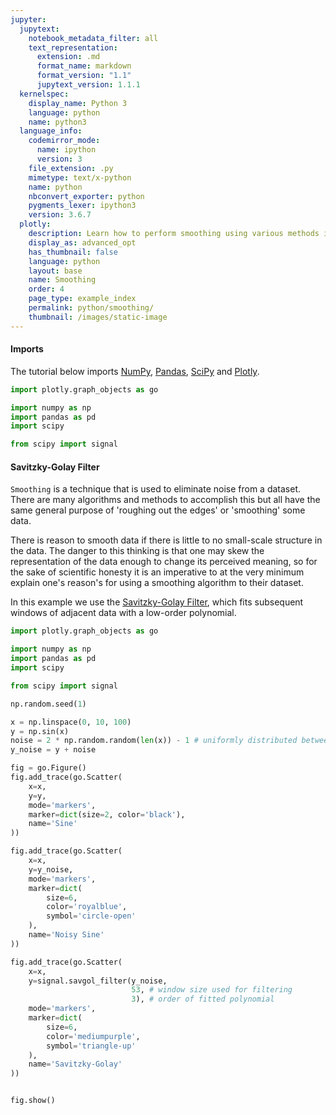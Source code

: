 ```yaml
---
jupyter:
  jupytext:
    notebook_metadata_filter: all
    text_representation:
      extension: .md
      format_name: markdown
      format_version: "1.1"
      jupytext_version: 1.1.1
  kernelspec:
    display_name: Python 3
    language: python
    name: python3
  language_info:
    codemirror_mode:
      name: ipython
      version: 3
    file_extension: .py
    mimetype: text/x-python
    name: python
    nbconvert_exporter: python
    pygments_lexer: ipython3
    version: 3.6.7
  plotly:
    description: Learn how to perform smoothing using various methods in Python.
    display_as: advanced_opt
    has_thumbnail: false
    language: python
    layout: base
    name: Smoothing
    order: 4
    page_type: example_index
    permalink: python/smoothing/
    thumbnail: /images/static-image
---
```


#### Imports

The tutorial below imports [NumPy](http://www.numpy.org/), [Pandas](https://pandas.pydata.org/docs/user_guide/10min.html), [SciPy](https://www.scipy.org/) and [Plotly](getting-started.md).

```python
import plotly.graph_objects as go

import numpy as np
import pandas as pd
import scipy

from scipy import signal
```

#### Savitzky-Golay Filter

`Smoothing` is a technique that is used to eliminate noise from a dataset. There are many algorithms and methods to accomplish this but all have the same general purpose of 'roughing out the edges' or 'smoothing' some data.

There is reason to smooth data if there is little to no small-scale structure in the data. The danger to this thinking is that one may skew the representation of the data enough to change its perceived meaning, so for the sake of scientific honesty it is an imperative to at the very minimum explain one's reason's for using a smoothing algorithm to their dataset.

In this example we use the [Savitzky-Golay Filter](https://en.wikipedia.org/wiki/Savitzky%E2%80%93Golay_filter), which fits subsequent windows of adjacent data with a low-order polynomial.

```python
import plotly.graph_objects as go

import numpy as np
import pandas as pd
import scipy

from scipy import signal

np.random.seed(1)

x = np.linspace(0, 10, 100)
y = np.sin(x)
noise = 2 * np.random.random(len(x)) - 1 # uniformly distributed between -1 and 1
y_noise = y + noise

fig = go.Figure()
fig.add_trace(go.Scatter(
    x=x,
    y=y,
    mode='markers',
    marker=dict(size=2, color='black'),
    name='Sine'
))

fig.add_trace(go.Scatter(
    x=x,
    y=y_noise,
    mode='markers',
    marker=dict(
        size=6,
        color='royalblue',
        symbol='circle-open'
    ),
    name='Noisy Sine'
))

fig.add_trace(go.Scatter(
    x=x,
    y=signal.savgol_filter(y_noise,
                           53, # window size used for filtering
                           3), # order of fitted polynomial
    mode='markers',
    marker=dict(
        size=6,
        color='mediumpurple',
        symbol='triangle-up'
    ),
    name='Savitzky-Golay'
))


fig.show()
```
<div>                        <script type="text/javascript">window.PlotlyConfig = {MathJaxConfig: 'local'};</script>
        <script charset="utf-8" src="https://cdn.plot.ly/plotly-3.1.0.min.js" integrity="sha256-Ei4740bWZhaUTQuD6q9yQlgVCMPBz6CZWhevDYPv93A=" crossorigin="anonymous"></script>                <div id="plotly-div-1" class="plotly-graph-div" style="height:100%; width:100%;"></div>            <script type="text/javascript">                window.PLOTLYENV=window.PLOTLYENV || {};                                if (document.getElementById("plotly-div-1")) {                    Plotly.newPlot(                        "plotly-div-1",                        [{"marker":{"color":"black","size":2},"mode":"markers","name":"Sine","x":{"dtype":"f8","bdata":"AAAAAAAAAAAxb2dIzNu5PzFvZ0jM28k\u002fZZNNNtlk0z8xb2dIzNvZP3+lQK1fKeA\u002fZZNNNtlk4z9LgVq\u002fUqDmPzFvZ0jM2+k\u002fF1100UUX7T9\u002fpUCtXynwP3Icx3Ecx\u002fE\u002fZZNNNtlk8z9YCtT6lQL1P0uBWr9SoPY\u002fPvjggw8++D8xb2dIzNv5PyTm7QyJefs\u002fF1100UUX\u002fT8K1PqVArX+P3+lQK1fKQBA+OCDDz74AEByHMdxHMcBQOtXCtT6lQJAZZNNNtlkA0DezpCYtzMEQFgK1PqVAgVA0UUXXXTRBUBLgVq\u002fUqAGQMS8nSExbwdAPvjggw8+CEC3MyTm7QwJQDFvZ0jM2wlAq6qqqqqqCkAk5u0MiXkLQJ4hMW9nSAxAF1100UUXDUCRmLczJOYNQArU+pUCtQ5AhA8++OCDD0B\u002fpUCtXykQQDtDYt7OkBBA+OCDDz74EEC1fqVArV8RQHIcx3EcxxFALrrooosuEkDrVwrU+pUSQKj1KwVq\u002fRJAZZNNNtlkE0AiMW9nSMwTQN7OkJi3MxRAm2yyySabFEBYCtT6lQIVQBWo9SsFahVA0UUXXXTRFUCO4ziO4zgWQEuBWr9SoBZACB988MEHF0DEvJ0hMW8XQIFav1Kg1hdAPvjggw8+GED7lQK1fqUYQLczJObtDBlAdNFFF110GUAxb2dIzNsZQO4MiXk7QxpAq6qqqqqqGkBnSMzbGRIbQCTm7QyJeRtA4YMPPvjgG0CeITFvZ0gcQFq\u002fUqDWrxxAF1100UUXHUDU+pUCtX4dQJGYtzMk5h1ATTbZZJNNHkAK1PqVArUeQMdxHMdxHB9AhA8++OCDH0BArV8pUOsfQH+lQK1fKSBAXXTRRRddIEA7Q2LezpAgQBoS83aGxCBA+OCDDz74IEDXrxSo9SshQLV+pUCtXyFAk0022WSTIUByHMdxHMchQFDrVwrU+iFALrrooosuIkANiXk7Q2IiQOtXCtT6lSJAyiabbLLJIkCo9SsFav0iQIbEvJ0hMSNAZZNNNtlkI0BDYt7OkJgjQCIxb2dIzCNAAAAAAAAAJEA="},"y":{"dtype":"f8","bdata":"AAAAAAAAAABWWTD1i9C5P1FTX5rcrsk\u002fgsOxNjYZ0z9VYwJ3JinZPxcA895s994\u002fjoZ7TnE64j\u002fqrfXjmcnkP2ssuWGCIuc\u002fIswnjgo\u002f6T+RI+TArxnrP1BTS0Sbrew\u002f3oUw9q727T8Xi+UGkPHuP\u002fkGhbqvm+8\u002fOPqkFVLz7z8TWwZkkvfvP5TacY1lqO8\u002fkSusMpoG7z8wOzaS1hPuPz2qWDqU0uw\u002fjV22kxlG6z8pMUFVcXLpP4gS3\u002fdfXOc\u002f1MdGRVcJ5T\u002fm1IwiaH\u002fiP8q16nZlit8\u002f8e22b6rD2T9j8JxQsrnTPwFWfWl\u002f+Mo\u002f+7miP25uvD8ew57TVQ2FP7c2U+b2Mbe\u002fNJcb8IdkyL+cMtDaNXjSv4gGHUH0jdi\u002fBM5I1Z1j3r8dASM\u002f\u002fPThv5J0Xo5MieS\u002ffMX9lQTo5r9AD0Xy9Arpv5gfWUKK7Oq\u002fhEBctduH7L9UjGrat9jtv9nTBZKv2+6\u002fGw5iBB+O778QwS6FNO7vv7NU4lL1+u+\u002fvLAjJUC0778fSaaDzRrvv6PqleQtMO6\u002fehV7l8X27L+nYD+HxnHrv2I\u002fnOMnpem\u002fD922x5uV57\u002fCVOv4gkjlv1eewt3ew+K\u002fZCe00UEO4L8DKjT9e13av93iNNGlWdS\u002fwgS4cmdBzL8fFrKmiwu\u002fv2He8+4MDZW\u002fu4zZNsGStD+7ZD9aihnHP7P36Je11tE\u002fW\u002fDDABjy1z9jyIBZ\u002fM7dP8e6gdUKr+E\u002fqWzMAXFI5D\u002f\u002f7Lop6KzmP7yvSOox1ug\u002fAl+5UKq+6j+T7POSVmHsP14AZw7yue0\u002fUWGMa\u002fnE7j\u002f0lfnIs3\u002fvP+x2ENY56O8\u002fb1zFynr97z+a4IMvP7\u002fvP+dX8G0pLu8\u002f1DgMKbRL7j8lnQ9hLhrtP0+yCm21nOs\u002fN08I2izX6T+2POhENM7nPxy7bUkbh+U\u002fz6j\u002fpdMH4z+wXUa44VbgP6UpR\u002faW9to\u002fVbjOZAz51D8WLl\u002fQi4nNP2bQXAjp08A\u002f\u002f1m7LN2Snz\u002fo7+kO\u002ffKxv37G6czszcW\u002fVIdizLk00b98w03tlVXXvzzw4HCMOd2\u002fUk\u002fz9Z5o4b8="},"type":"scatter"},{"marker":{"color":"royalblue","size":6,"symbol":"circle-open"},"mode":"markers","name":"Noisy Sine","x":{"dtype":"f8","bdata":"AAAAAAAAAAAxb2dIzNu5PzFvZ0jM28k\u002fZZNNNtlk0z8xb2dIzNvZP3+lQK1fKeA\u002fZZNNNtlk4z9LgVq\u002fUqDmPzFvZ0jM2+k\u002fF1100UUX7T9\u002fpUCtXynwP3Icx3Ecx\u002fE\u002fZZNNNtlk8z9YCtT6lQL1P0uBWr9SoPY\u002fPvjggw8++D8xb2dIzNv5PyTm7QyJefs\u002fF1100UUX\u002fT8K1PqVArX+P3+lQK1fKQBA+OCDDz74AEByHMdxHMcBQOtXCtT6lQJAZZNNNtlkA0DezpCYtzMEQFgK1PqVAgVA0UUXXXTRBUBLgVq\u002fUqAGQMS8nSExbwdAPvjggw8+CEC3MyTm7QwJQDFvZ0jM2wlAq6qqqqqqCkAk5u0MiXkLQJ4hMW9nSAxAF1100UUXDUCRmLczJOYNQArU+pUCtQ5AhA8++OCDD0B\u002fpUCtXykQQDtDYt7OkBBA+OCDDz74EEC1fqVArV8RQHIcx3EcxxFALrrooosuEkDrVwrU+pUSQKj1KwVq\u002fRJAZZNNNtlkE0AiMW9nSMwTQN7OkJi3MxRAm2yyySabFEBYCtT6lQIVQBWo9SsFahVA0UUXXXTRFUCO4ziO4zgWQEuBWr9SoBZACB988MEHF0DEvJ0hMW8XQIFav1Kg1hdAPvjggw8+GED7lQK1fqUYQLczJObtDBlAdNFFF110GUAxb2dIzNsZQO4MiXk7QxpAq6qqqqqqGkBnSMzbGRIbQCTm7QyJeRtA4YMPPvjgG0CeITFvZ0gcQFq\u002fUqDWrxxAF1100UUXHUDU+pUCtX4dQJGYtzMk5h1ATTbZZJNNHkAK1PqVArUeQMdxHMdxHB9AhA8++OCDH0BArV8pUOsfQH+lQK1fKSBAXXTRRRddIEA7Q2LezpAgQBoS83aGxCBA+OCDDz74IEDXrxSo9SshQLV+pUCtXyFAk0022WSTIUByHMdxHMchQFDrVwrU+iFALrrooosuIkANiXk7Q2IiQOtXCtT6lSJAyiabbLLJIkCo9SsFav0iQIbEvJ0hMSNAZZNNNtlkI0BDYt7OkJgjQCIxb2dIzCNAAAAAAAAAJEA="},"y":{"dtype":"f8","bdata":"6A8XwAs+xb\u002fN6xtm3VPhPxDFYSBpkum\u002fWKpIZdHPuL9vlzbl8w3Uv+GatNrSNtW\u002fAIig5uudrb9wo6JCic7VP1MoNcklh+A\u002fygrtvAO76z8buWX7xO3lP8\u002fMPhQfRPQ\u002fyG15s9sY1j\u002fW213AUZL7P1AcuOx5xqU\u002fxWJ6UiFu9T8Rtq6XsazqP1X2cUT8tPE\u002f\u002fgFfZGcF0D+kvuDgEIPVP358CTD9CPg\u002f1jQRfQyf\u002fD8Cf\u002f47KwPbP9gfAr6x1fE\u002fyCsZ5gyQ9j9Wdpc4UuD1Pwo8z\u002fvfktW\u002fNlT1JUue4L+hZnDeTInWv06TvHec8e4\u002fnw9Ns+Em5r8W40cNdeHCv5nwgAbRZ+o\u002f6IGSkwXOv79QgEgn4Fy4P2Rza6eRFei\u002fEGUBo2oRur9oAE9hLKy7P3w8DPvUrvm\u002fOAj\u002fI52Wy7+IsA9MLPrIPzCc6x8wFda\u002fx0jlLIhK9b8wRkfRVKrWv\u002fLJtyg3IPy\u002f\u002foZQtOpx8b9oLKcRGx\u002fHv0gd1CkxmPa\u002fqXwXcquk9r+Ov7kTNWT7vw5U9X1vef6\u002fFlolALuE4b\u002fAY\u002fvvOvP2v\u002fUEnDw4U\u002fS\u002f2wgKg6wf6L\u002fwKzIeHO\u002f4v7KLsjEOC9y\u002fnZUGySBV8792Yw6yPd7Nv2xp9Qkj4LQ\u002fRsA0FNpB8L80k3mKGcPSv45U9OhJkdc\u002fZUCNpvBdt78rcFBrLQfnvyO0onj2btY\u002fvJ6Aiah05j\u002fDdy5G37bfP6Jh3zKkEfc\u002fvxDdKI\u002fS6T\u002fgOgc3Hz\u002f4P+Bl4t1JKao\u002fELnjPo1EvT\u002fCm\u002fyK0Qb4P\u002fixtZp7Lec\u002fkpOIYUa00j9iue5dAG79P9rjoZIFKuY\u002fONPvf2QF+D\u002f9SEO4\u002fxr3P\u002fDwutkf2\u002fs\u002fCGgdf\u002fka8z+UPfKdz5T2Pz3MJSMP8eE\u002fBvnE+Vg71j9O+Xa1M5L4Pwy4euDz7OA\u002fascLD+Jj+D9KfkIMtczqPxa1ulMoReU\u002fP+2ZnvRW3L+ggE3GaBPyP9gQ7k5oBaA\u002fePK6I7MDyD9ez6ad6z7Qv8r7H\u002f0HSOa\u002fVPb6b5s24T84yPYwg87LvyHzIJnfNve\u002fHDh0KaPS078="},"type":"scatter"},{"marker":{"color":"mediumpurple","size":6,"symbol":"triangle-up"},"mode":"markers","name":"Savitzky-Golay","x":{"dtype":"f8","bdata":"AAAAAAAAAAAxb2dIzNu5PzFvZ0jM28k\u002fZZNNNtlk0z8xb2dIzNvZP3+lQK1fKeA\u002fZZNNNtlk4z9LgVq\u002fUqDmPzFvZ0jM2+k\u002fF1100UUX7T9\u002fpUCtXynwP3Icx3Ecx\u002fE\u002fZZNNNtlk8z9YCtT6lQL1P0uBWr9SoPY\u002fPvjggw8++D8xb2dIzNv5PyTm7QyJefs\u002fF1100UUX\u002fT8K1PqVArX+P3+lQK1fKQBA+OCDDz74AEByHMdxHMcBQOtXCtT6lQJAZZNNNtlkA0DezpCYtzMEQFgK1PqVAgVA0UUXXXTRBUBLgVq\u002fUqAGQMS8nSExbwdAPvjggw8+CEC3MyTm7QwJQDFvZ0jM2wlAq6qqqqqqCkAk5u0MiXkLQJ4hMW9nSAxAF1100UUXDUCRmLczJOYNQArU+pUCtQ5AhA8++OCDD0B\u002fpUCtXykQQDtDYt7OkBBA+OCDDz74EEC1fqVArV8RQHIcx3EcxxFALrrooosuEkDrVwrU+pUSQKj1KwVq\u002fRJAZZNNNtlkE0AiMW9nSMwTQN7OkJi3MxRAm2yyySabFEBYCtT6lQIVQBWo9SsFahVA0UUXXXTRFUCO4ziO4zgWQEuBWr9SoBZACB988MEHF0DEvJ0hMW8XQIFav1Kg1hdAPvjggw8+GED7lQK1fqUYQLczJObtDBlAdNFFF110GUAxb2dIzNsZQO4MiXk7QxpAq6qqqqqqGkBnSMzbGRIbQCTm7QyJeRtA4YMPPvjgG0CeITFvZ0gcQFq\u002fUqDWrxxAF1100UUXHUDU+pUCtX4dQJGYtzMk5h1ATTbZZJNNHkAK1PqVArUeQMdxHMdxHB9AhA8++OCDH0BArV8pUOsfQH+lQK1fKSBAXXTRRRddIEA7Q2LezpAgQBoS83aGxCBA+OCDDz74IEDXrxSo9SshQLV+pUCtXyFAk0022WSTIUByHMdxHMchQFDrVwrU+iFALrrooosuIkANiXk7Q2IiQOtXCtT6lSJAyiabbLLJIkCo9SsFav0iQIbEvJ0hMSNAZZNNNtlkI0BDYt7OkJgjQCIxb2dIzCNAAAAAAAAAJEA="},"y":{"dtype":"f8","bdata":"FZbRJpQa4r\u002fQfvC1jPbXv\u002frZwi3Ka8m\u002fUNUrdKZfo7\u002fIUE8UA7q7P0D3tYtwwc4\u002fpnfAVe7x1j9OxLSWX6ndP88uVFUkx+E\u002fz9\u002fFGfNT5D8ts6dpun7mP+vm8ZUYS+g\u002fDbmc76u86T+XZ6DHEtfqP48w9W7rnes\u002f91GTNtQU7D\u002fTCXNvaz\u002fsPyeWjGpPIew\u002f+TTYeB6+6z9NJE7rdhnrPyGi5hL3Nuo\u002ff+yZQD0a6T9xQWDF58bnP+3eMfKUQOY\u002f\u002fQIHGOOK5D+n69eHcKniP5nVnJLbn+A\u002fr4ht15po3T\u002fXHqVnJ6bZP7QXjXvvgdQ\u002fzDUha49OzD8SYhutNQDBP9gAl3VQyYc\u002faVFBznp\u002fvL8kUFkacajIvxs5WP5niNK\u002f5fZY8FL42L9H+DeMv3\u002fev6UW4\u002fFixOC\u002fDcMpDQjt47+Uqbf+aNLlv8tvAlNDvOi\u002fjVMYreL66r\u002fX7ER12Knsv0XtivrnT+6\u002fKf6\u002fTVIY779oPnZOibrvv7d\u002fe7TcGfC\u002fN3l+Z6cr77+7y0UvxKPuv48tjamGf+6\u002fLWmUoVOL7L9xYm9qkd3qv3ugcONiReq\u002ftIWrSQna6b+KpUjka4\u002fov3nu6o2J9OW\u002fz+5W6fXb478xS2RX9grhv31Fd\u002fGjXNy\u002ftUzASWcG1r\u002fUbfbMrbnQv9ENBsXh1ca\u002fQ1zhvWMOsr9wSfHP8zSzP9Dxd0EY978\u002fsqyQ2+sUzz+wwiKPmYjXPx3ta9y\u002fQd8\u002fS0DRX5q+4j\u002f4FKOJBHDlPyxWMKDTWec\u002fQ9OE4RCP6j+5NkYboEDtP3bH6+FLCe8\u002fm6sIe9VL8D8hDBA4P\u002fTwPy2dQLRDfPE\u002fl\u002fbOe0Pi8T9FsO8anyTyPxFi1x23QfI\u002f3aO6EOw38j+JDc5\u002fngXyP\u002fE2RvcuqfE\u002f87dXA\u002f4g8T9xKDcwbGvwP5JAMhS0De8\u002fum5kOlDj7D8KC27rbVTqP0ZFuD\u002fOXec\u002fMk2sTzL84z+GUrMzWyzgP\u002fwJbQgU1tc\u002fiFF8Zv\u002fTzD8gg7Fi7jewP8C511nYEb2\u002fdGVWKdOT079eUpG3THPgv14mhFujoee\u002fC38aaCxY778="},"type":"scatter"}],                        {"template":{"data":{"histogram2dcontour":[{"type":"histogram2dcontour","colorbar":{"outlinewidth":0,"ticks":""},"colorscale":[[0.0,"#0d0887"],[0.1111111111111111,"#46039f"],[0.2222222222222222,"#7201a8"],[0.3333333333333333,"#9c179e"],[0.4444444444444444,"#bd3786"],[0.5555555555555556,"#d8576b"],[0.6666666666666666,"#ed7953"],[0.7777777777777778,"#fb9f3a"],[0.8888888888888888,"#fdca26"],[1.0,"#f0f921"]]}],"choropleth":[{"type":"choropleth","colorbar":{"outlinewidth":0,"ticks":""}}],"histogram2d":[{"type":"histogram2d","colorbar":{"outlinewidth":0,"ticks":""},"colorscale":[[0.0,"#0d0887"],[0.1111111111111111,"#46039f"],[0.2222222222222222,"#7201a8"],[0.3333333333333333,"#9c179e"],[0.4444444444444444,"#bd3786"],[0.5555555555555556,"#d8576b"],[0.6666666666666666,"#ed7953"],[0.7777777777777778,"#fb9f3a"],[0.8888888888888888,"#fdca26"],[1.0,"#f0f921"]]}],"heatmap":[{"type":"heatmap","colorbar":{"outlinewidth":0,"ticks":""},"colorscale":[[0.0,"#0d0887"],[0.1111111111111111,"#46039f"],[0.2222222222222222,"#7201a8"],[0.3333333333333333,"#9c179e"],[0.4444444444444444,"#bd3786"],[0.5555555555555556,"#d8576b"],[0.6666666666666666,"#ed7953"],[0.7777777777777778,"#fb9f3a"],[0.8888888888888888,"#fdca26"],[1.0,"#f0f921"]]}],"contourcarpet":[{"type":"contourcarpet","colorbar":{"outlinewidth":0,"ticks":""}}],"contour":[{"type":"contour","colorbar":{"outlinewidth":0,"ticks":""},"colorscale":[[0.0,"#0d0887"],[0.1111111111111111,"#46039f"],[0.2222222222222222,"#7201a8"],[0.3333333333333333,"#9c179e"],[0.4444444444444444,"#bd3786"],[0.5555555555555556,"#d8576b"],[0.6666666666666666,"#ed7953"],[0.7777777777777778,"#fb9f3a"],[0.8888888888888888,"#fdca26"],[1.0,"#f0f921"]]}],"surface":[{"type":"surface","colorbar":{"outlinewidth":0,"ticks":""},"colorscale":[[0.0,"#0d0887"],[0.1111111111111111,"#46039f"],[0.2222222222222222,"#7201a8"],[0.3333333333333333,"#9c179e"],[0.4444444444444444,"#bd3786"],[0.5555555555555556,"#d8576b"],[0.6666666666666666,"#ed7953"],[0.7777777777777778,"#fb9f3a"],[0.8888888888888888,"#fdca26"],[1.0,"#f0f921"]]}],"mesh3d":[{"type":"mesh3d","colorbar":{"outlinewidth":0,"ticks":""}}],"scatter":[{"fillpattern":{"fillmode":"overlay","size":10,"solidity":0.2},"type":"scatter"}],"parcoords":[{"type":"parcoords","line":{"colorbar":{"outlinewidth":0,"ticks":""}}}],"scatterpolargl":[{"type":"scatterpolargl","marker":{"colorbar":{"outlinewidth":0,"ticks":""}}}],"bar":[{"error_x":{"color":"#2a3f5f"},"error_y":{"color":"#2a3f5f"},"marker":{"line":{"color":"#E5ECF6","width":0.5},"pattern":{"fillmode":"overlay","size":10,"solidity":0.2}},"type":"bar"}],"scattergeo":[{"type":"scattergeo","marker":{"colorbar":{"outlinewidth":0,"ticks":""}}}],"scatterpolar":[{"type":"scatterpolar","marker":{"colorbar":{"outlinewidth":0,"ticks":""}}}],"histogram":[{"marker":{"pattern":{"fillmode":"overlay","size":10,"solidity":0.2}},"type":"histogram"}],"scattergl":[{"type":"scattergl","marker":{"colorbar":{"outlinewidth":0,"ticks":""}}}],"scatter3d":[{"type":"scatter3d","line":{"colorbar":{"outlinewidth":0,"ticks":""}},"marker":{"colorbar":{"outlinewidth":0,"ticks":""}}}],"scattermap":[{"type":"scattermap","marker":{"colorbar":{"outlinewidth":0,"ticks":""}}}],"scattermapbox":[{"type":"scattermapbox","marker":{"colorbar":{"outlinewidth":0,"ticks":""}}}],"scatterternary":[{"type":"scatterternary","marker":{"colorbar":{"outlinewidth":0,"ticks":""}}}],"scattercarpet":[{"type":"scattercarpet","marker":{"colorbar":{"outlinewidth":0,"ticks":""}}}],"carpet":[{"aaxis":{"endlinecolor":"#2a3f5f","gridcolor":"white","linecolor":"white","minorgridcolor":"white","startlinecolor":"#2a3f5f"},"baxis":{"endlinecolor":"#2a3f5f","gridcolor":"white","linecolor":"white","minorgridcolor":"white","startlinecolor":"#2a3f5f"},"type":"carpet"}],"table":[{"cells":{"fill":{"color":"#EBF0F8"},"line":{"color":"white"}},"header":{"fill":{"color":"#C8D4E3"},"line":{"color":"white"}},"type":"table"}],"barpolar":[{"marker":{"line":{"color":"#E5ECF6","width":0.5},"pattern":{"fillmode":"overlay","size":10,"solidity":0.2}},"type":"barpolar"}],"pie":[{"automargin":true,"type":"pie"}]},"layout":{"autotypenumbers":"strict","colorway":["#636efa","#EF553B","#00cc96","#ab63fa","#FFA15A","#19d3f3","#FF6692","#B6E880","#FF97FF","#FECB52"],"font":{"color":"#2a3f5f"},"hovermode":"closest","hoverlabel":{"align":"left"},"paper_bgcolor":"white","plot_bgcolor":"#E5ECF6","polar":{"bgcolor":"#E5ECF6","angularaxis":{"gridcolor":"white","linecolor":"white","ticks":""},"radialaxis":{"gridcolor":"white","linecolor":"white","ticks":""}},"ternary":{"bgcolor":"#E5ECF6","aaxis":{"gridcolor":"white","linecolor":"white","ticks":""},"baxis":{"gridcolor":"white","linecolor":"white","ticks":""},"caxis":{"gridcolor":"white","linecolor":"white","ticks":""}},"coloraxis":{"colorbar":{"outlinewidth":0,"ticks":""}},"colorscale":{"sequential":[[0.0,"#0d0887"],[0.1111111111111111,"#46039f"],[0.2222222222222222,"#7201a8"],[0.3333333333333333,"#9c179e"],[0.4444444444444444,"#bd3786"],[0.5555555555555556,"#d8576b"],[0.6666666666666666,"#ed7953"],[0.7777777777777778,"#fb9f3a"],[0.8888888888888888,"#fdca26"],[1.0,"#f0f921"]],"sequentialminus":[[0.0,"#0d0887"],[0.1111111111111111,"#46039f"],[0.2222222222222222,"#7201a8"],[0.3333333333333333,"#9c179e"],[0.4444444444444444,"#bd3786"],[0.5555555555555556,"#d8576b"],[0.6666666666666666,"#ed7953"],[0.7777777777777778,"#fb9f3a"],[0.8888888888888888,"#fdca26"],[1.0,"#f0f921"]],"diverging":[[0,"#8e0152"],[0.1,"#c51b7d"],[0.2,"#de77ae"],[0.3,"#f1b6da"],[0.4,"#fde0ef"],[0.5,"#f7f7f7"],[0.6,"#e6f5d0"],[0.7,"#b8e186"],[0.8,"#7fbc41"],[0.9,"#4d9221"],[1,"#276419"]]},"xaxis":{"gridcolor":"white","linecolor":"white","ticks":"","title":{"standoff":15},"zerolinecolor":"white","automargin":true,"zerolinewidth":2},"yaxis":{"gridcolor":"white","linecolor":"white","ticks":"","title":{"standoff":15},"zerolinecolor":"white","automargin":true,"zerolinewidth":2},"scene":{"xaxis":{"backgroundcolor":"#E5ECF6","gridcolor":"white","linecolor":"white","showbackground":true,"ticks":"","zerolinecolor":"white","gridwidth":2},"yaxis":{"backgroundcolor":"#E5ECF6","gridcolor":"white","linecolor":"white","showbackground":true,"ticks":"","zerolinecolor":"white","gridwidth":2},"zaxis":{"backgroundcolor":"#E5ECF6","gridcolor":"white","linecolor":"white","showbackground":true,"ticks":"","zerolinecolor":"white","gridwidth":2}},"shapedefaults":{"line":{"color":"#2a3f5f"}},"annotationdefaults":{"arrowcolor":"#2a3f5f","arrowhead":0,"arrowwidth":1},"geo":{"bgcolor":"white","landcolor":"#E5ECF6","subunitcolor":"white","showland":true,"showlakes":true,"lakecolor":"white"},"title":{"x":0.05},"mapbox":{"style":"light"}}}},                        {"responsive": true}                    )                };            </script>        </div>

#### Triangular Moving Average

Another method for smoothing is a moving average. There are various forms of this, but the idea is to take a window of points in your dataset, compute an average of the points, then shift the window over by one point and repeat. This will generate a bunch of points which will result in the `smoothed` data.

Let us look at the common `Simple Moving Average` first. In the 1D case we have a data set of $N$ points with y-values $y_1, y_2, ..., y_N$. Setting our window size to $n < N$, the new $i^{th}$ y-value after smoothing is computed as:

$$
\begin{align*}
SMA_i = \frac{y_i + ... + y_{i+n}}{n}
\end{align*}
$$

In the `Triangular Moving Average`, two simple moving averages are computed on top of each other, in order to give more weight to closer (adjacent) points. This means that our $SMA_i$ are computed then a Triangular Moving Average $TMA_i$ is computed as:

$$
\begin{align*}
TMA_i = \frac{SMA_i + ... + SMA_{i+n}}{n}
\end{align*}
$$

```python
import plotly.graph_objects as go
import numpy as np

np.random.seed(1)

x = np.linspace(0, 10, 100)
y = np.sin(x)
noise = 2 * np.random.random(len(x)) - 1 # uniformly distributed between -1 and 1
y_noise = y + noise

def smoothTriangle(data, degree):
    triangle=np.concatenate((np.arange(degree + 1), np.arange(degree)[::-1])) # up then down
    smoothed=[]

    for i in range(degree, len(data) - degree * 2):
        point=data[i:i + len(triangle)] * triangle
        smoothed.append(np.sum(point)/np.sum(triangle))
    # Handle boundaries
    smoothed=[smoothed[0]]*int(degree + degree/2) + smoothed
    while len(smoothed) < len(data):
        smoothed.append(smoothed[-1])
    return smoothed

fig = go.Figure()
fig.add_trace(go.Scatter(
    x=x,
    y=y,
    mode='markers',
    marker=dict(
        size=2,
        color='rgb(0, 0, 0)',
    ),
    name='Sine'
))

fig.add_trace(go.Scatter(
    x=x,
    y=y_noise,
    mode='markers',
    marker=dict(
        size=6,
        color='#5E88FC',
        symbol='circle-open'
    ),
    name='Noisy Sine'
))

fig.add_trace(go.Scatter(
    x=x,
    y=smoothTriangle(y_noise, 10),  # setting degree to 10
    mode='markers',
    marker=dict(
        size=6,
        color='#C190F0',
        symbol='triangle-up'
    ),
    name='Moving Triangle - Degree 10'
))

fig.show()
```
<div>                        <script type="text/javascript">window.PlotlyConfig = {MathJaxConfig: 'local'};</script>
        <script charset="utf-8" src="https://cdn.plot.ly/plotly-3.1.0.min.js" integrity="sha256-Ei4740bWZhaUTQuD6q9yQlgVCMPBz6CZWhevDYPv93A=" crossorigin="anonymous"></script>                <div id="plotly-div-2" class="plotly-graph-div" style="height:100%; width:100%;"></div>            <script type="text/javascript">                window.PLOTLYENV=window.PLOTLYENV || {};                                if (document.getElementById("plotly-div-2")) {                    Plotly.newPlot(                        "plotly-div-2",                        [{"marker":{"color":"rgb(0, 0, 0)","size":2},"mode":"markers","name":"Sine","x":{"dtype":"f8","bdata":"AAAAAAAAAAAxb2dIzNu5PzFvZ0jM28k\u002fZZNNNtlk0z8xb2dIzNvZP3+lQK1fKeA\u002fZZNNNtlk4z9LgVq\u002fUqDmPzFvZ0jM2+k\u002fF1100UUX7T9\u002fpUCtXynwP3Icx3Ecx\u002fE\u002fZZNNNtlk8z9YCtT6lQL1P0uBWr9SoPY\u002fPvjggw8++D8xb2dIzNv5PyTm7QyJefs\u002fF1100UUX\u002fT8K1PqVArX+P3+lQK1fKQBA+OCDDz74AEByHMdxHMcBQOtXCtT6lQJAZZNNNtlkA0DezpCYtzMEQFgK1PqVAgVA0UUXXXTRBUBLgVq\u002fUqAGQMS8nSExbwdAPvjggw8+CEC3MyTm7QwJQDFvZ0jM2wlAq6qqqqqqCkAk5u0MiXkLQJ4hMW9nSAxAF1100UUXDUCRmLczJOYNQArU+pUCtQ5AhA8++OCDD0B\u002fpUCtXykQQDtDYt7OkBBA+OCDDz74EEC1fqVArV8RQHIcx3EcxxFALrrooosuEkDrVwrU+pUSQKj1KwVq\u002fRJAZZNNNtlkE0AiMW9nSMwTQN7OkJi3MxRAm2yyySabFEBYCtT6lQIVQBWo9SsFahVA0UUXXXTRFUCO4ziO4zgWQEuBWr9SoBZACB988MEHF0DEvJ0hMW8XQIFav1Kg1hdAPvjggw8+GED7lQK1fqUYQLczJObtDBlAdNFFF110GUAxb2dIzNsZQO4MiXk7QxpAq6qqqqqqGkBnSMzbGRIbQCTm7QyJeRtA4YMPPvjgG0CeITFvZ0gcQFq\u002fUqDWrxxAF1100UUXHUDU+pUCtX4dQJGYtzMk5h1ATTbZZJNNHkAK1PqVArUeQMdxHMdxHB9AhA8++OCDH0BArV8pUOsfQH+lQK1fKSBAXXTRRRddIEA7Q2LezpAgQBoS83aGxCBA+OCDDz74IEDXrxSo9SshQLV+pUCtXyFAk0022WSTIUByHMdxHMchQFDrVwrU+iFALrrooosuIkANiXk7Q2IiQOtXCtT6lSJAyiabbLLJIkCo9SsFav0iQIbEvJ0hMSNAZZNNNtlkI0BDYt7OkJgjQCIxb2dIzCNAAAAAAAAAJEA="},"y":{"dtype":"f8","bdata":"AAAAAAAAAABWWTD1i9C5P1FTX5rcrsk\u002fgsOxNjYZ0z9VYwJ3JinZPxcA895s994\u002fjoZ7TnE64j\u002fqrfXjmcnkP2ssuWGCIuc\u002fIswnjgo\u002f6T+RI+TArxnrP1BTS0Sbrew\u002f3oUw9q727T8Xi+UGkPHuP\u002fkGhbqvm+8\u002fOPqkFVLz7z8TWwZkkvfvP5TacY1lqO8\u002fkSusMpoG7z8wOzaS1hPuPz2qWDqU0uw\u002fjV22kxlG6z8pMUFVcXLpP4gS3\u002fdfXOc\u002f1MdGRVcJ5T\u002fm1IwiaH\u002fiP8q16nZlit8\u002f8e22b6rD2T9j8JxQsrnTPwFWfWl\u002f+Mo\u002f+7miP25uvD8ew57TVQ2FP7c2U+b2Mbe\u002fNJcb8IdkyL+cMtDaNXjSv4gGHUH0jdi\u002fBM5I1Z1j3r8dASM\u002f\u002fPThv5J0Xo5MieS\u002ffMX9lQTo5r9AD0Xy9Arpv5gfWUKK7Oq\u002fhEBctduH7L9UjGrat9jtv9nTBZKv2+6\u002fGw5iBB+O778QwS6FNO7vv7NU4lL1+u+\u002fvLAjJUC0778fSaaDzRrvv6PqleQtMO6\u002fehV7l8X27L+nYD+HxnHrv2I\u002fnOMnpem\u002fD922x5uV57\u002fCVOv4gkjlv1eewt3ew+K\u002fZCe00UEO4L8DKjT9e13av93iNNGlWdS\u002fwgS4cmdBzL8fFrKmiwu\u002fv2He8+4MDZW\u002fu4zZNsGStD+7ZD9aihnHP7P36Je11tE\u002fW\u002fDDABjy1z9jyIBZ\u002fM7dP8e6gdUKr+E\u002fqWzMAXFI5D\u002f\u002f7Lop6KzmP7yvSOox1ug\u002fAl+5UKq+6j+T7POSVmHsP14AZw7yue0\u002fUWGMa\u002fnE7j\u002f0lfnIs3\u002fvP+x2ENY56O8\u002fb1zFynr97z+a4IMvP7\u002fvP+dX8G0pLu8\u002f1DgMKbRL7j8lnQ9hLhrtP0+yCm21nOs\u002fN08I2izX6T+2POhENM7nPxy7bUkbh+U\u002fz6j\u002fpdMH4z+wXUa44VbgP6UpR\u002faW9to\u002fVbjOZAz51D8WLl\u002fQi4nNP2bQXAjp08A\u002f\u002f1m7LN2Snz\u002fo7+kO\u002ffKxv37G6czszcW\u002fVIdizLk00b98w03tlVXXvzzw4HCMOd2\u002fUk\u002fz9Z5o4b8="},"type":"scatter"},{"marker":{"color":"#5E88FC","size":6,"symbol":"circle-open"},"mode":"markers","name":"Noisy Sine","x":{"dtype":"f8","bdata":"AAAAAAAAAAAxb2dIzNu5PzFvZ0jM28k\u002fZZNNNtlk0z8xb2dIzNvZP3+lQK1fKeA\u002fZZNNNtlk4z9LgVq\u002fUqDmPzFvZ0jM2+k\u002fF1100UUX7T9\u002fpUCtXynwP3Icx3Ecx\u002fE\u002fZZNNNtlk8z9YCtT6lQL1P0uBWr9SoPY\u002fPvjggw8++D8xb2dIzNv5PyTm7QyJefs\u002fF1100UUX\u002fT8K1PqVArX+P3+lQK1fKQBA+OCDDz74AEByHMdxHMcBQOtXCtT6lQJAZZNNNtlkA0DezpCYtzMEQFgK1PqVAgVA0UUXXXTRBUBLgVq\u002fUqAGQMS8nSExbwdAPvjggw8+CEC3MyTm7QwJQDFvZ0jM2wlAq6qqqqqqCkAk5u0MiXkLQJ4hMW9nSAxAF1100UUXDUCRmLczJOYNQArU+pUCtQ5AhA8++OCDD0B\u002fpUCtXykQQDtDYt7OkBBA+OCDDz74EEC1fqVArV8RQHIcx3EcxxFALrrooosuEkDrVwrU+pUSQKj1KwVq\u002fRJAZZNNNtlkE0AiMW9nSMwTQN7OkJi3MxRAm2yyySabFEBYCtT6lQIVQBWo9SsFahVA0UUXXXTRFUCO4ziO4zgWQEuBWr9SoBZACB988MEHF0DEvJ0hMW8XQIFav1Kg1hdAPvjggw8+GED7lQK1fqUYQLczJObtDBlAdNFFF110GUAxb2dIzNsZQO4MiXk7QxpAq6qqqqqqGkBnSMzbGRIbQCTm7QyJeRtA4YMPPvjgG0CeITFvZ0gcQFq\u002fUqDWrxxAF1100UUXHUDU+pUCtX4dQJGYtzMk5h1ATTbZZJNNHkAK1PqVArUeQMdxHMdxHB9AhA8++OCDH0BArV8pUOsfQH+lQK1fKSBAXXTRRRddIEA7Q2LezpAgQBoS83aGxCBA+OCDDz74IEDXrxSo9SshQLV+pUCtXyFAk0022WSTIUByHMdxHMchQFDrVwrU+iFALrrooosuIkANiXk7Q2IiQOtXCtT6lSJAyiabbLLJIkCo9SsFav0iQIbEvJ0hMSNAZZNNNtlkI0BDYt7OkJgjQCIxb2dIzCNAAAAAAAAAJEA="},"y":{"dtype":"f8","bdata":"6A8XwAs+xb\u002fN6xtm3VPhPxDFYSBpkum\u002fWKpIZdHPuL9vlzbl8w3Uv+GatNrSNtW\u002fAIig5uudrb9wo6JCic7VP1MoNcklh+A\u002fygrtvAO76z8buWX7xO3lP8\u002fMPhQfRPQ\u002fyG15s9sY1j\u002fW213AUZL7P1AcuOx5xqU\u002fxWJ6UiFu9T8Rtq6XsazqP1X2cUT8tPE\u002f\u002fgFfZGcF0D+kvuDgEIPVP358CTD9CPg\u002f1jQRfQyf\u002fD8Cf\u002f47KwPbP9gfAr6x1fE\u002fyCsZ5gyQ9j9Wdpc4UuD1Pwo8z\u002fvfktW\u002fNlT1JUue4L+hZnDeTInWv06TvHec8e4\u002fnw9Ns+Em5r8W40cNdeHCv5nwgAbRZ+o\u002f6IGSkwXOv79QgEgn4Fy4P2Rza6eRFei\u002fEGUBo2oRur9oAE9hLKy7P3w8DPvUrvm\u002fOAj\u002fI52Wy7+IsA9MLPrIPzCc6x8wFda\u002fx0jlLIhK9b8wRkfRVKrWv\u002fLJtyg3IPy\u002f\u002foZQtOpx8b9oLKcRGx\u002fHv0gd1CkxmPa\u002fqXwXcquk9r+Ov7kTNWT7vw5U9X1vef6\u002fFlolALuE4b\u002fAY\u002fvvOvP2v\u002fUEnDw4U\u002fS\u002f2wgKg6wf6L\u002fwKzIeHO\u002f4v7KLsjEOC9y\u002fnZUGySBV8792Yw6yPd7Nv2xp9Qkj4LQ\u002fRsA0FNpB8L80k3mKGcPSv45U9OhJkdc\u002fZUCNpvBdt78rcFBrLQfnvyO0onj2btY\u002fvJ6Aiah05j\u002fDdy5G37bfP6Jh3zKkEfc\u002fvxDdKI\u002fS6T\u002fgOgc3Hz\u002f4P+Bl4t1JKao\u002fELnjPo1EvT\u002fCm\u002fyK0Qb4P\u002fixtZp7Lec\u002fkpOIYUa00j9iue5dAG79P9rjoZIFKuY\u002fONPvf2QF+D\u002f9SEO4\u002fxr3P\u002fDwutkf2\u002fs\u002fCGgdf\u002fka8z+UPfKdz5T2Pz3MJSMP8eE\u002fBvnE+Vg71j9O+Xa1M5L4Pwy4euDz7OA\u002fascLD+Jj+D9KfkIMtczqPxa1ulMoReU\u002fP+2ZnvRW3L+ggE3GaBPyP9gQ7k5oBaA\u002fePK6I7MDyD9ez6ad6z7Qv8r7H\u002f0HSOa\u002fVPb6b5s24T84yPYwg87LvyHzIJnfNve\u002fHDh0KaPS078="},"type":"scatter"},{"marker":{"color":"#C190F0","size":6,"symbol":"triangle-up"},"mode":"markers","name":"Moving Triangle - Degree 10","x":{"dtype":"f8","bdata":"AAAAAAAAAAAxb2dIzNu5PzFvZ0jM28k\u002fZZNNNtlk0z8xb2dIzNvZP3+lQK1fKeA\u002fZZNNNtlk4z9LgVq\u002fUqDmPzFvZ0jM2+k\u002fF1100UUX7T9\u002fpUCtXynwP3Icx3Ecx\u002fE\u002fZZNNNtlk8z9YCtT6lQL1P0uBWr9SoPY\u002fPvjggw8++D8xb2dIzNv5PyTm7QyJefs\u002fF1100UUX\u002fT8K1PqVArX+P3+lQK1fKQBA+OCDDz74AEByHMdxHMcBQOtXCtT6lQJAZZNNNtlkA0DezpCYtzMEQFgK1PqVAgVA0UUXXXTRBUBLgVq\u002fUqAGQMS8nSExbwdAPvjggw8+CEC3MyTm7QwJQDFvZ0jM2wlAq6qqqqqqCkAk5u0MiXkLQJ4hMW9nSAxAF1100UUXDUCRmLczJOYNQArU+pUCtQ5AhA8++OCDD0B\u002fpUCtXykQQDtDYt7OkBBA+OCDDz74EEC1fqVArV8RQHIcx3EcxxFALrrooosuEkDrVwrU+pUSQKj1KwVq\u002fRJAZZNNNtlkE0AiMW9nSMwTQN7OkJi3MxRAm2yyySabFEBYCtT6lQIVQBWo9SsFahVA0UUXXXTRFUCO4ziO4zgWQEuBWr9SoBZACB988MEHF0DEvJ0hMW8XQIFav1Kg1hdAPvjggw8+GED7lQK1fqUYQLczJObtDBlAdNFFF110GUAxb2dIzNsZQO4MiXk7QxpAq6qqqqqqGkBnSMzbGRIbQCTm7QyJeRtA4YMPPvjgG0CeITFvZ0gcQFq\u002fUqDWrxxAF1100UUXHUDU+pUCtX4dQJGYtzMk5h1ATTbZZJNNHkAK1PqVArUeQMdxHMdxHB9AhA8++OCDH0BArV8pUOsfQH+lQK1fKSBAXXTRRRddIEA7Q2LezpAgQBoS83aGxCBA+OCDDz74IEDXrxSo9SshQLV+pUCtXyFAk0022WSTIUByHMdxHMchQFDrVwrU+iFALrrooosuIkANiXk7Q2IiQOtXCtT6lSJAyiabbLLJIkCo9SsFav0iQIbEvJ0hMSNAZZNNNtlkI0BDYt7OkJgjQCIxb2dIzCNAAAAAAAAAJEA="},"y":[0.8672434804370823,0.8672434804370823,0.8672434804370823,0.8672434804370823,0.8672434804370823,0.8672434804370823,0.8672434804370823,0.8672434804370823,0.8672434804370823,0.8672434804370823,0.8672434804370823,0.8672434804370823,0.8672434804370823,0.8672434804370823,0.8672434804370823,0.8672434804370823,0.8314760353365633,0.7711232427792164,0.7140334833333878,0.6506401456868754,0.56042040749423,0.4487228942339316,0.35108469687704885,0.2759807763813149,0.19437092118761448,0.09462710249779999,0.025701502279309077,-0.025836119191421855,-0.10296347752615269,-0.1700008353754322,-0.24241850213330846,-0.29701396839555355,-0.3547501326132626,-0.4339630070078607,-0.49874553683597633,-0.5666671005351696,-0.6644602941066902,-0.7623022020243841,-0.8396222791351549,-0.9238049792368883,-0.979417369968929,-1.0363336198035737,-1.0950371644655805,-1.1364994570363136,-1.1680429816899405,-1.1666871008502013,-1.1354476975737604,-1.0996412568659046,-1.044771704118671,-0.968950038901995,-0.9028259574253683,-0.8129322383701539,-0.7090639864054974,-0.5901962663464231,-0.4663956069779125,-0.35327596526672045,-0.22372714836184457,-0.09327873449395101,0.01660427386623635,0.13062629921217814,0.25874520418751895,0.36719242338784847,0.4756166426460889,0.5689735931900097,0.6461741219807113,0.722491956051,0.7757507781056663,0.8369969515267767,0.9137523149232852,0.9651683747514468,0.9983758538947792,1.0446004356244734,1.066344555023806,1.0944353036090766,1.1152926778195706,1.1219846725419975,1.104582756656634,1.0751074773705311,1.018861767076412,0.9682953093883786,0.9154860234301954,0.8279224629432188,0.7535531221290458,0.6534499696496827,0.5371012408239657,0.5371012408239657,0.5371012408239657,0.5371012408239657,0.5371012408239657,0.5371012408239657,0.5371012408239657,0.5371012408239657,0.5371012408239657,0.5371012408239657,0.5371012408239657,0.5371012408239657,0.5371012408239657,0.5371012408239657,0.5371012408239657,0.5371012408239657],"type":"scatter"}],                        {"template":{"data":{"histogram2dcontour":[{"type":"histogram2dcontour","colorbar":{"outlinewidth":0,"ticks":""},"colorscale":[[0.0,"#0d0887"],[0.1111111111111111,"#46039f"],[0.2222222222222222,"#7201a8"],[0.3333333333333333,"#9c179e"],[0.4444444444444444,"#bd3786"],[0.5555555555555556,"#d8576b"],[0.6666666666666666,"#ed7953"],[0.7777777777777778,"#fb9f3a"],[0.8888888888888888,"#fdca26"],[1.0,"#f0f921"]]}],"choropleth":[{"type":"choropleth","colorbar":{"outlinewidth":0,"ticks":""}}],"histogram2d":[{"type":"histogram2d","colorbar":{"outlinewidth":0,"ticks":""},"colorscale":[[0.0,"#0d0887"],[0.1111111111111111,"#46039f"],[0.2222222222222222,"#7201a8"],[0.3333333333333333,"#9c179e"],[0.4444444444444444,"#bd3786"],[0.5555555555555556,"#d8576b"],[0.6666666666666666,"#ed7953"],[0.7777777777777778,"#fb9f3a"],[0.8888888888888888,"#fdca26"],[1.0,"#f0f921"]]}],"heatmap":[{"type":"heatmap","colorbar":{"outlinewidth":0,"ticks":""},"colorscale":[[0.0,"#0d0887"],[0.1111111111111111,"#46039f"],[0.2222222222222222,"#7201a8"],[0.3333333333333333,"#9c179e"],[0.4444444444444444,"#bd3786"],[0.5555555555555556,"#d8576b"],[0.6666666666666666,"#ed7953"],[0.7777777777777778,"#fb9f3a"],[0.8888888888888888,"#fdca26"],[1.0,"#f0f921"]]}],"contourcarpet":[{"type":"contourcarpet","colorbar":{"outlinewidth":0,"ticks":""}}],"contour":[{"type":"contour","colorbar":{"outlinewidth":0,"ticks":""},"colorscale":[[0.0,"#0d0887"],[0.1111111111111111,"#46039f"],[0.2222222222222222,"#7201a8"],[0.3333333333333333,"#9c179e"],[0.4444444444444444,"#bd3786"],[0.5555555555555556,"#d8576b"],[0.6666666666666666,"#ed7953"],[0.7777777777777778,"#fb9f3a"],[0.8888888888888888,"#fdca26"],[1.0,"#f0f921"]]}],"surface":[{"type":"surface","colorbar":{"outlinewidth":0,"ticks":""},"colorscale":[[0.0,"#0d0887"],[0.1111111111111111,"#46039f"],[0.2222222222222222,"#7201a8"],[0.3333333333333333,"#9c179e"],[0.4444444444444444,"#bd3786"],[0.5555555555555556,"#d8576b"],[0.6666666666666666,"#ed7953"],[0.7777777777777778,"#fb9f3a"],[0.8888888888888888,"#fdca26"],[1.0,"#f0f921"]]}],"mesh3d":[{"type":"mesh3d","colorbar":{"outlinewidth":0,"ticks":""}}],"scatter":[{"fillpattern":{"fillmode":"overlay","size":10,"solidity":0.2},"type":"scatter"}],"parcoords":[{"type":"parcoords","line":{"colorbar":{"outlinewidth":0,"ticks":""}}}],"scatterpolargl":[{"type":"scatterpolargl","marker":{"colorbar":{"outlinewidth":0,"ticks":""}}}],"bar":[{"error_x":{"color":"#2a3f5f"},"error_y":{"color":"#2a3f5f"},"marker":{"line":{"color":"#E5ECF6","width":0.5},"pattern":{"fillmode":"overlay","size":10,"solidity":0.2}},"type":"bar"}],"scattergeo":[{"type":"scattergeo","marker":{"colorbar":{"outlinewidth":0,"ticks":""}}}],"scatterpolar":[{"type":"scatterpolar","marker":{"colorbar":{"outlinewidth":0,"ticks":""}}}],"histogram":[{"marker":{"pattern":{"fillmode":"overlay","size":10,"solidity":0.2}},"type":"histogram"}],"scattergl":[{"type":"scattergl","marker":{"colorbar":{"outlinewidth":0,"ticks":""}}}],"scatter3d":[{"type":"scatter3d","line":{"colorbar":{"outlinewidth":0,"ticks":""}},"marker":{"colorbar":{"outlinewidth":0,"ticks":""}}}],"scattermap":[{"type":"scattermap","marker":{"colorbar":{"outlinewidth":0,"ticks":""}}}],"scattermapbox":[{"type":"scattermapbox","marker":{"colorbar":{"outlinewidth":0,"ticks":""}}}],"scatterternary":[{"type":"scatterternary","marker":{"colorbar":{"outlinewidth":0,"ticks":""}}}],"scattercarpet":[{"type":"scattercarpet","marker":{"colorbar":{"outlinewidth":0,"ticks":""}}}],"carpet":[{"aaxis":{"endlinecolor":"#2a3f5f","gridcolor":"white","linecolor":"white","minorgridcolor":"white","startlinecolor":"#2a3f5f"},"baxis":{"endlinecolor":"#2a3f5f","gridcolor":"white","linecolor":"white","minorgridcolor":"white","startlinecolor":"#2a3f5f"},"type":"carpet"}],"table":[{"cells":{"fill":{"color":"#EBF0F8"},"line":{"color":"white"}},"header":{"fill":{"color":"#C8D4E3"},"line":{"color":"white"}},"type":"table"}],"barpolar":[{"marker":{"line":{"color":"#E5ECF6","width":0.5},"pattern":{"fillmode":"overlay","size":10,"solidity":0.2}},"type":"barpolar"}],"pie":[{"automargin":true,"type":"pie"}]},"layout":{"autotypenumbers":"strict","colorway":["#636efa","#EF553B","#00cc96","#ab63fa","#FFA15A","#19d3f3","#FF6692","#B6E880","#FF97FF","#FECB52"],"font":{"color":"#2a3f5f"},"hovermode":"closest","hoverlabel":{"align":"left"},"paper_bgcolor":"white","plot_bgcolor":"#E5ECF6","polar":{"bgcolor":"#E5ECF6","angularaxis":{"gridcolor":"white","linecolor":"white","ticks":""},"radialaxis":{"gridcolor":"white","linecolor":"white","ticks":""}},"ternary":{"bgcolor":"#E5ECF6","aaxis":{"gridcolor":"white","linecolor":"white","ticks":""},"baxis":{"gridcolor":"white","linecolor":"white","ticks":""},"caxis":{"gridcolor":"white","linecolor":"white","ticks":""}},"coloraxis":{"colorbar":{"outlinewidth":0,"ticks":""}},"colorscale":{"sequential":[[0.0,"#0d0887"],[0.1111111111111111,"#46039f"],[0.2222222222222222,"#7201a8"],[0.3333333333333333,"#9c179e"],[0.4444444444444444,"#bd3786"],[0.5555555555555556,"#d8576b"],[0.6666666666666666,"#ed7953"],[0.7777777777777778,"#fb9f3a"],[0.8888888888888888,"#fdca26"],[1.0,"#f0f921"]],"sequentialminus":[[0.0,"#0d0887"],[0.1111111111111111,"#46039f"],[0.2222222222222222,"#7201a8"],[0.3333333333333333,"#9c179e"],[0.4444444444444444,"#bd3786"],[0.5555555555555556,"#d8576b"],[0.6666666666666666,"#ed7953"],[0.7777777777777778,"#fb9f3a"],[0.8888888888888888,"#fdca26"],[1.0,"#f0f921"]],"diverging":[[0,"#8e0152"],[0.1,"#c51b7d"],[0.2,"#de77ae"],[0.3,"#f1b6da"],[0.4,"#fde0ef"],[0.5,"#f7f7f7"],[0.6,"#e6f5d0"],[0.7,"#b8e186"],[0.8,"#7fbc41"],[0.9,"#4d9221"],[1,"#276419"]]},"xaxis":{"gridcolor":"white","linecolor":"white","ticks":"","title":{"standoff":15},"zerolinecolor":"white","automargin":true,"zerolinewidth":2},"yaxis":{"gridcolor":"white","linecolor":"white","ticks":"","title":{"standoff":15},"zerolinecolor":"white","automargin":true,"zerolinewidth":2},"scene":{"xaxis":{"backgroundcolor":"#E5ECF6","gridcolor":"white","linecolor":"white","showbackground":true,"ticks":"","zerolinecolor":"white","gridwidth":2},"yaxis":{"backgroundcolor":"#E5ECF6","gridcolor":"white","linecolor":"white","showbackground":true,"ticks":"","zerolinecolor":"white","gridwidth":2},"zaxis":{"backgroundcolor":"#E5ECF6","gridcolor":"white","linecolor":"white","showbackground":true,"ticks":"","zerolinecolor":"white","gridwidth":2}},"shapedefaults":{"line":{"color":"#2a3f5f"}},"annotationdefaults":{"arrowcolor":"#2a3f5f","arrowhead":0,"arrowwidth":1},"geo":{"bgcolor":"white","landcolor":"#E5ECF6","subunitcolor":"white","showland":true,"showlakes":true,"lakecolor":"white"},"title":{"x":0.05},"mapbox":{"style":"light"}}}},                        {"responsive": true}                    )                };            </script>        </div>
